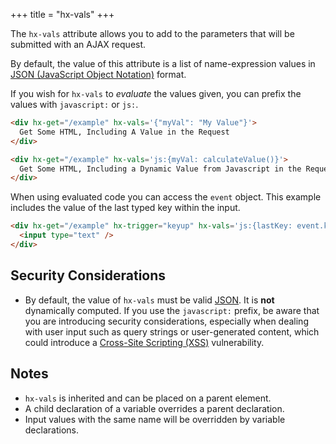 +++
title = "hx-vals"
+++

The `hx-vals` attribute allows you to add to the parameters that will be submitted with an AJAX request.  

By default, the value of this attribute is a list of name-expression values in [JSON (JavaScript Object Notation)](https://www.json.org/json-en.html) 
format.

If you wish for `hx-vals` to *evaluate* the values given, you can prefix the values with `javascript:` or `js:`.

```html
<div hx-get="/example" hx-vals='{"myVal": "My Value"}'>
  Get Some HTML, Including A Value in the Request
</div>

<div hx-get="/example" hx-vals='js:{myVal: calculateValue()}'>
  Get Some HTML, Including a Dynamic Value from Javascript in the Request
</div>
```

When using evaluated code you can access the `event` object. This example includes the value of the last typed key within the input.

```html
<div hx-get="/example" hx-trigger="keyup" hx-vals='js:{lastKey: event.key}'>
  <input type="text" />
</div>
```

## Security Considerations

* By default, the value of `hx-vals` must be valid [JSON](https://developer.mozilla.org/en-US/docs/Glossary/JSON). 
  It is **not** dynamically computed.  If you use the `javascript:` prefix, be aware that you are introducing
  security considerations, especially when dealing with user input such as query strings or user-generated content, 
  which could introduce a [Cross-Site Scripting (XSS)](https://owasp.org/www-community/attacks/xss/) vulnerability. 

## Notes

* `hx-vals` is inherited and can be placed on a parent element.
* A child declaration of a variable overrides a parent declaration.
* Input values with the same name will be overridden by variable declarations.
